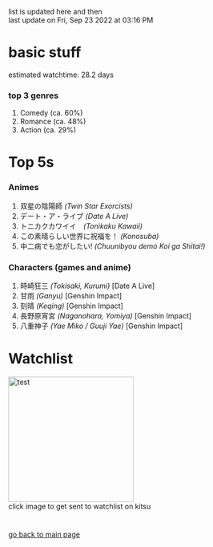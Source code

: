 list is updated here and then <br>
last update on Fri, Sep 23 2022 at 03:16 PM  <br>

<h1> basic stuff </h1>
estimated watchtime: 28.2 days
<h3> top 3 genres </h3>
  <ol>
    <li>Comedy (ca. 60%)</li>
    <li>Romance (ca. 48%)</li>
    <li>Action (ca. 29%)</li>
  </ol>
<h1>Top 5s</h1>
<h3>Animes</h3>
<ol>
  <li>双星の陰陽師 <i>(Twin Star Exorcists)</i></li>
  <li>デート・ア・ライブ <i>(Date A Live)</i></li>
  <li>トニカクカワイイ　<i>(Tonikaku Kawaii)</i></li>
  <li>この素晴らしい世界に祝福を！ <i>(Konosuba)</i></li>
  <li>中二病でも恋がしたい! <i>(Chuunibyou demo Koi ga Shitai!)</i></li>
</ol>
<h3>Characters (games and anime) </h3>
<ol>
  <li>時崎狂三 <i>(Tokisaki, Kurumi)</i> [Date A Live]</li>
  <li>甘雨 <i>(Ganyu)</i> [Genshin Impact]</li>
  <li>刻晴 <i>(Keqing)</i> [Genshin Impact]</li>
  <li>長野原宵宮 <i>(Naganohara, Yomiya)</i> [Genshin Impact]</li>
  <li>八重神子 <i>(Yae Miko / Guuji Yae)</i> [Genshin Impact]</li>
</ol>
<h1> Watchlist </h1>
  <div class="container">
    <a href="https://kitsu.io/users/mottsui/library">
      <img src="https://c.tenor.com/geGFxXPcbfkAAAAS/chuunibyou-smug.gif" width="250" height="250" alt="test" class="image">
      <div class="overlay">
    </a>
  </div>
 click image to get sent to watchlist on kitsu
  <h1></h1>
  <a href="https://github.com/mottsui-senpai">go back to main page</a>
